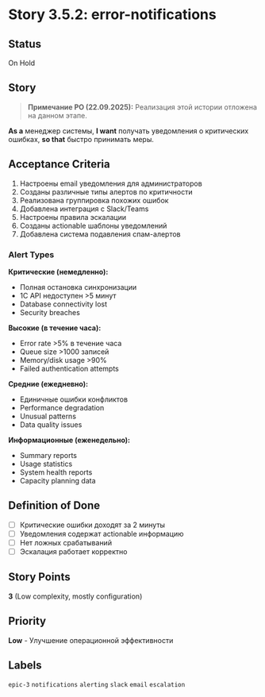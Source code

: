 # Story 3.5.2: error-notifications

## Status

On Hold

## Story

> **Примечание PO (22.09.2025):** Реализация этой истории отложена на данном этапе.

**As a** менеджер системы,
**I want** получать уведомления о критических ошибках,
**so that** быстро принимать меры.

## Acceptance Criteria

1. Настроены email уведомления для администраторов
2. Созданы различные типы алертов по критичности
3. Реализована группировка похожих ошибок
4. Добавлена интеграция с Slack/Teams
5. Настроены правила эскалации
6. Созданы actionable шаблоны уведомлений
7. Добавлена система подавления спам-алертов

### Alert Types

**Критические (немедленно):**

- Полная остановка синхронизации
- 1С API недоступен >5 минут
- Database connectivity lost
- Security breaches

**Высокие (в течение часа):**

- Error rate >5% в течение часа
- Queue size >1000 записей
- Memory/disk usage >90%
- Failed authentication attempts

**Средние (ежедневно):**

- Единичные ошибки конфликтов
- Performance degradation
- Unusual patterns
- Data quality issues

**Информационные (еженедельно):**

- Summary reports
- Usage statistics
- System health reports
- Capacity planning data

## Definition of Done

- [ ] Критические ошибки доходят за 2 минуты
- [ ] Уведомления содержат actionable информацию
- [ ] Нет ложных срабатываний
- [ ] Эскалация работает корректно

## Story Points

**3** (Low complexity, mostly configuration)

## Priority

**Low** - Улучшение операционной эффективности

## Labels

`epic-3` `notifications` `alerting` `slack` `email` `escalation`
